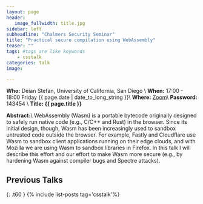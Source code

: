 ```yaml
---
layout: page
header:
   image_fullwidth: title.jpg
sidebar: left
subheadline: "Chalmers Security Seminar"
title: "Practical secure compilation using WebAssembly"
teaser: ""
tags: #tags are like keywords
    - csstalk
categories: talk
image:

---
```

**Who:**  Deian Stefan, University of California, San Diego \\
**When:**  17:00 - 18:00 Friday {{ page.date | date_to_long_string }}\\
**Where:**  [Zoom](https://chalmers.zoom.us/my/securityseminar?pwd=UHBtVWtvSUs0STNoYTdiUmwreGRTUT09)\\
**Password:**  143454 \\
**Title: {{ page.title }}**

**Abstract:**\\
WebAssembly (Wasm) is a portable bytecode originally designed to safely run native code (e.g., C/C++ and Rust) in the browser. Since its initial design, though, Wasm has been increasingly used to sandbox untrusted code outside the browser. For example, Fastly and Cloudflare use Wasm to sandbox client applications running on their edge clouds, and with Mozilla we are using Wasm to sandbox libraries in Firefox. In this talk I will describe this effort and our effort to make Wasm more secure (e.g., by hardening Wasm against compiler bugs and Spectre attacks).

## Previous Talks
{: .t60 }
{% include list-posts tag='csstalk'%}
